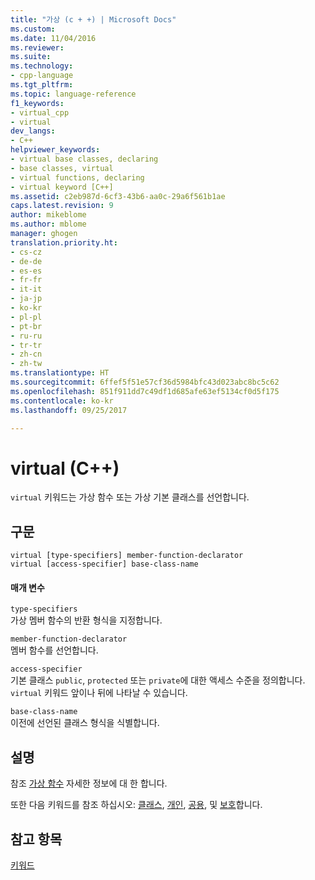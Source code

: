```yaml
---
title: "가상 (c + +) | Microsoft Docs"
ms.custom: 
ms.date: 11/04/2016
ms.reviewer: 
ms.suite: 
ms.technology:
- cpp-language
ms.tgt_pltfrm: 
ms.topic: language-reference
f1_keywords:
- virtual_cpp
- virtual
dev_langs:
- C++
helpviewer_keywords:
- virtual base classes, declaring
- base classes, virtual
- virtual functions, declaring
- virtual keyword [C++]
ms.assetid: c2eb987d-6cf3-43b6-aa0c-29a6f561b1ae
caps.latest.revision: 9
author: mikeblome
ms.author: mblome
manager: ghogen
translation.priority.ht:
- cs-cz
- de-de
- es-es
- fr-fr
- it-it
- ja-jp
- ko-kr
- pl-pl
- pt-br
- ru-ru
- tr-tr
- zh-cn
- zh-tw
ms.translationtype: HT
ms.sourcegitcommit: 6ffef5f51e57cf36d5984bfc43d023abc8bc5c62
ms.openlocfilehash: 851f911dd7c49df1d685afe63ef5134cf0d5f175
ms.contentlocale: ko-kr
ms.lasthandoff: 09/25/2017

---
```

# <a name="virtual-c"></a>virtual (C++)
`virtual` 키워드는 가상 함수 또는 가상 기본 클래스를 선언합니다.  
  
## <a name="syntax"></a>구문  
  
```  
virtual [type-specifiers] member-function-declarator  
virtual [access-specifier] base-class-name  
```  
  
#### <a name="parameters"></a>매개 변수  
 `type-specifiers`  
 가상 멤버 함수의 반환 형식을 지정합니다.  
  
 `member-function-declarator`  
 멤버 함수를 선언합니다.  
  
 `access-specifier`  
 기본 클래스 `public`, `protected` 또는 `private`에 대한 액세스 수준을 정의합니다. `virtual` 키워드 앞이나 뒤에 나타날 수 있습니다.  
  
 `base-class-name`  
 이전에 선언된 클래스 형식을 식별합니다.  
  
## <a name="remarks"></a>설명  
 참조 [가상 함수](../cpp/virtual-functions.md) 자세한 정보에 대 한 합니다.  
  
 또한 다음 키워드를 참조 하십시오: [클래스](../cpp/class-cpp.md), [개인](../cpp/private-cpp.md), [공용](../cpp/public-cpp.md), 및 [보호](../cpp/protected-cpp.md)합니다.  
  
## <a name="see-also"></a>참고 항목  
 [키워드](../cpp/keywords-cpp.md)
